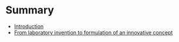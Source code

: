 # Summary

* [Introduction](README.md)
* [From laboratory invention to formulation of an innovative concept](chapter1.md)

